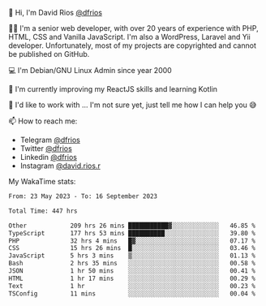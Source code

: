 👋 Hi, I'm David Rios [@dfrios](https://github.com/dfrios)

👨‍💻 I'm a senior web developer, with over 20 years of experience with PHP, HTML, CSS and Vanilla JavaScript. I'm also a WordPress, Laravel and Yii developer. Unfortunately, most of my projects are copyrighted and cannot be published on GitHub.

💻 I'm Debian/GNU Linux Admin since year 2000

🌱 I'm currently improving my ReactJS skills and learning Kotlin

💞️ I'd like to work with ... I'm not sure yet, just tell me how I can help you 😅


📫 How to reach me:
* Telegram [@dfrios](https://t.me/dfrios)
* Twitter [@dfrios](https://twitter.com/dfrios)
* Linkedin [@dfrios](https://linkedin.com/in/dfrios)
* Instagram [@david.rios.r](https://instagram.com/david.rios.r)



My WakaTime stats:
<!--START_SECTION:waka-->

```txt
From: 23 May 2023 - To: 16 September 2023

Total Time: 447 hrs

Other            209 hrs 26 mins ███████████▓░░░░░░░░░░░░░   46.85 %
TypeScript       177 hrs 53 mins ██████████░░░░░░░░░░░░░░░   39.80 %
PHP              32 hrs 4 mins   █▓░░░░░░░░░░░░░░░░░░░░░░░   07.17 %
CSS              15 hrs 26 mins  █░░░░░░░░░░░░░░░░░░░░░░░░   03.46 %
JavaScript       5 hrs 3 mins    ▒░░░░░░░░░░░░░░░░░░░░░░░░   01.13 %
Bash             2 hrs 35 mins   ░░░░░░░░░░░░░░░░░░░░░░░░░   00.58 %
JSON             1 hr 50 mins    ░░░░░░░░░░░░░░░░░░░░░░░░░   00.41 %
HTML             1 hr 17 mins    ░░░░░░░░░░░░░░░░░░░░░░░░░   00.29 %
Text             1 hr            ░░░░░░░░░░░░░░░░░░░░░░░░░   00.23 %
TSConfig         11 mins         ░░░░░░░░░░░░░░░░░░░░░░░░░   00.04 %
```

<!--END_SECTION:waka-->
